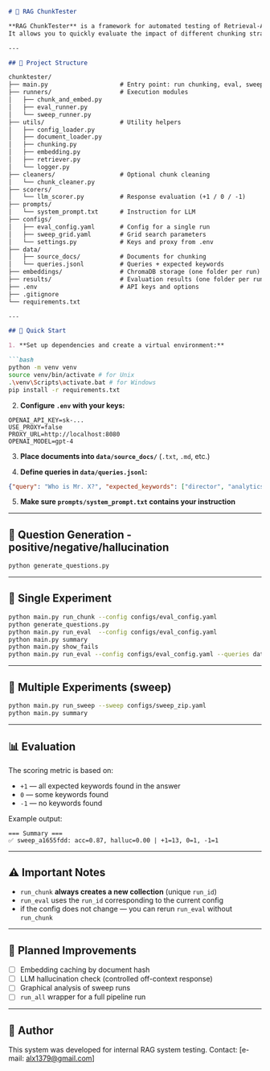 ````markdown
# 🧪 RAG ChunkTester

**RAG ChunkTester** is a framework for automated testing of Retrieval-Augmented Generation (RAG) systems.  
It allows you to quickly evaluate the impact of different chunking strategies, embedding configurations, retriever parameters, and prompts.

---

## 📁 Project Structure

chunktester/
├── main.py                    # Entry point: run chunking, eval, sweep, summary
├── runners/                   # Execution modules
│   ├── chunk_and_embed.py
│   ├── eval_runner.py
│   └── sweep_runner.py
├── utils/                     # Utility helpers
│   ├── config_loader.py
│   ├── document_loader.py
│   ├── chunking.py
│   ├── embedding.py
│   ├── retriever.py
│   └── logger.py
├── cleaners/                  # Optional chunk cleaning
│   └── chunk_cleaner.py
├── scorers/
│   └── llm_scorer.py          # Response evaluation (+1 / 0 / -1)
├── prompts/
│   └── system_prompt.txt      # Instruction for LLM
├── configs/
│   ├── eval_config.yaml       # Config for a single run
│   ├── sweep_grid.yaml        # Grid search parameters
│   └── settings.py            # Keys and proxy from .env
├── data/
│   ├── source_docs/           # Documents for chunking
│   └── queries.jsonl          # Queries + expected keywords
├── embeddings/                # ChromaDB storage (one folder per run)
├── results/                   # Evaluation results (one folder per run)
├── .env                       # API keys and options
├── .gitignore
└── requirements.txt

---

## 🚀 Quick Start

1. **Set up dependencies and create a virtual environment:**

```bash
python -m venv venv
source venv/bin/activate # for Unix
.\venv\Scripts\activate.bat # for Windows
pip install -r requirements.txt
````

2. **Configure `.env` with your keys:**

```env
OPENAI_API_KEY=sk-...
USE_PROXY=false
PROXY_URL=http://localhost:8080
OPENAI_MODEL=gpt-4
```

3. **Place documents into `data/source_docs/`** (`.txt`, `.md`, etc.)

4. **Define queries in `data/queries.jsonl`:**

```json
{"query": "Who is Mr. X?", "expected_keywords": ["director", "analytics"]}
```

5. **Make sure `prompts/system_prompt.txt` contains your instruction**

---

## 🧪 Question Generation - positive/negative/hallucination

```bash
python generate_questions.py
```

---

## 🧪 Single Experiment

```bash
python main.py run_chunk --config configs/eval_config.yaml
python generate_questions.py
python main.py run_eval  --config configs/eval_config.yaml
python main.py summary
python main.py show_fails
python main.py run_eval --config configs/eval_config.yaml --queries data/failed_queries.jsonl
```

---

## 🔁 Multiple Experiments (sweep)

```bash
python main.py run_sweep --sweep configs/sweep_zip.yaml
python main.py summary
```

---

## 📊 Evaluation

The scoring metric is based on:

* `+1` — all expected keywords found in the answer
* `0` — some keywords found
* `-1` — no keywords found

Example output:

```text
=== Summary ===
✅ sweep_a1655fdd: acc=0.87, halluc=0.00 | +1=13, 0=1, -1=1
```

---

## ⚠️ Important Notes

* `run_chunk` **always creates a new collection** (unique `run_id`)
* `run_eval` uses the `run_id` corresponding to the current config
* if the config does not change — you can rerun `run_eval` without `run_chunk`

---

## 📌 Planned Improvements

* [ ] Embedding caching by document hash
* [ ] LLM hallucination check (controlled off-context response)
* [ ] Graphical analysis of sweep runs
* [ ] `run_all` wrapper for a full pipeline run

---

## 🤝 Author

This system was developed for internal RAG system testing.
Contact: \[e-mail: [alx1379@gmail.com](mailto:alx1379@gmail.com)]

```
